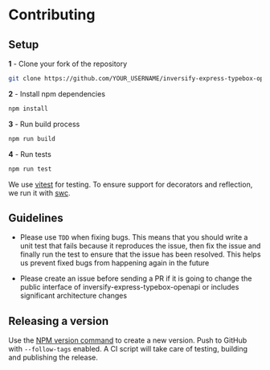 # Contributing

## Setup

**1** - Clone your fork of the repository

```sh
git clone https://github.com/YOUR_USERNAME/inversify-express-typebox-openapi.git
```

**2** - Install npm dependencies

```sh
npm install
```

**3** - Run build process

```sh
npm run build
```

**4** - Run tests

```sh
npm run test
```

We use [vitest](https://vitest.dev/) for testing. To ensure support for decorators and reflection, we run it with [swc](https://swc.rs).

## Guidelines

- Please use `TDD` when fixing bugs. This means that you should write a unit test that fails because it reproduces the issue, then fix the issue and finally run the test to ensure that the issue has been resolved. This helps us prevent fixed bugs from happening again in the future

- Please create an issue before sending a PR if it is going to change the public interface of inversify-express-typebox-openapi or includes significant architecture changes

## Releasing a version

Use the [NPM version command](https://docs.npmjs.com/cli/v8/commands/npm-version) to create a new version. Push to GitHub with `--follow-tags` enabled. A CI script will take care of testing, building and publishing the release.
